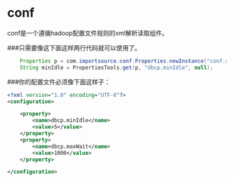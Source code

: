 # conf

conf是一个遵循hadoop配置文件规则的xml解析读取组件。

###只需要像这下面这样两行代码就可以使用了。

```java
    Properties p = com.importsource.conf.Properties.newInstance("conf.xml");
    String minIdle = PropertiesTools.get(p, "dbcp.minIdle", null);
```


###你的配置文件必须像下面这样子：
```xml
<?xml version="1.0" encoding="UTF-8"?>
<configuration>

	<property>
		<name>dbcp.minIdle</name>
		<value>5</value>
	</property>
	<property>
		<name>dbcp.maxWait</name>
		<value>1000</value>
	</property>

</configuration>
```


